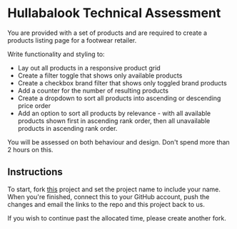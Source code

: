 # Hullabalook Technical Assessment

You are provided with a set of products and are required to create a products listing page for a footwear retailer.

Write functionality and styling to:

- Lay out all products in a responsive product grid
- Create a filter toggle that shows only available products
- Create a checkbox brand filter that shows only toggled brand products
- Add a counter for the number of resulting products
- Create a dropdown to sort all products into ascending or descending price order
- Add an option to sort all products by relevance - with all available products shown first in ascending rank order, then all unavailable products in ascending rank order.

You will be assessed on both behaviour and design. Don't spend more than 2 hours on this.

## Instructions

To start, fork [this](https://stackblitz.com/edit/vue-hulla-ta) project and set the project name to include your name. When you're finished, connect this to your GitHub account, push the changes and email the links to the repo and this project back to us.

If you wish to continue past the allocated time, please create another fork.